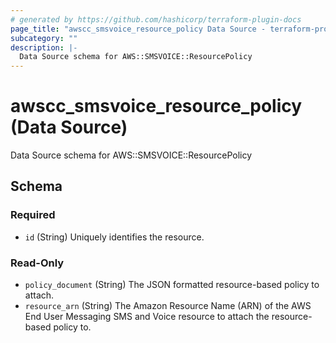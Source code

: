 ```yaml
---
# generated by https://github.com/hashicorp/terraform-plugin-docs
page_title: "awscc_smsvoice_resource_policy Data Source - terraform-provider-awscc"
subcategory: ""
description: |-
  Data Source schema for AWS::SMSVOICE::ResourcePolicy
---
```


# awscc_smsvoice_resource_policy (Data Source)

Data Source schema for AWS::SMSVOICE::ResourcePolicy



<!-- schema generated by tfplugindocs -->
## Schema

### Required

- `id` (String) Uniquely identifies the resource.

### Read-Only

- `policy_document` (String) The JSON formatted resource-based policy to attach.
- `resource_arn` (String) The Amazon Resource Name (ARN) of the AWS End User Messaging SMS and Voice resource to attach the resource-based policy to.
